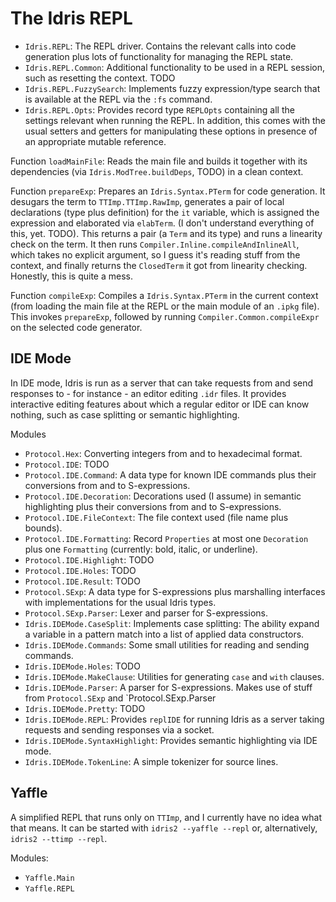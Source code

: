 # The Idris REPL

* `Idris.REPL`: The REPL driver. Contains the relevant calls into
  code generation plus lots of functionality for managing the REPL
  state.
* `Idris.REPL.Common`: Additional functionality to be used in a REPL
  session, such as resetting the context. TODO
* `Idris.REPL.FuzzySearch`: Implements fuzzy expression/type search that
  is available at the REPL via the `:fs` command.
* `Idris.REPL.Opts`: Provides record type `REPLOpts` containing all
  the settings relevant when running the REPL. In addition, this comes
  with the usual setters and getters for manipulating these options
  in presence of an appropriate mutable reference.

Function `loadMainFile`: Reads the main file and builds it
together with its dependencies (via `Idris.ModTree.buildDeps`, TODO)
in a clean context.

Function `prepareExp`: Prepares an `Idris.Syntax.PTerm` for
code generation. It
desugars the term to `TTImp.TTImp.RawImp`, generates a pair of
local declarations (type plus definition) for the `it` variable,
which is assigned the expression and elaborated via `elabTerm`.
(I don't understand everything of this, yet. TODO). This returns
a pair (a `Term` and its type) and runs a linearity check on the
term. It then runs `Compiler.Inline.compileAndInlineAll`,
which takes no explicit argument, so I guess it's reading stuff from the
context, and finally returns the `ClosedTerm` it got
from linearity checking. Honestly, this is quite a mess.

Function `compileExp`: Compiles a `Idris.Syntax.PTerm` in the current
context (from loading the main file at the REPL or the main module
of an `.ipkg` file). This invokes `prepareExp`, followed by running
`Compiler.Common.compileExpr` on the selected code generator.

## IDE Mode

In IDE mode, Idris is run as a server that can take requests from and
send responses to - for instance - an editor editing `.idr` files.
It provides interactive editing features about which a regular editor
or IDE can know nothing, such as case splitting or semantic highlighting.

Modules

* `Protocol.Hex`: Converting integers from and to hexadecimal format.
* `Protocol.IDE`: TODO
* `Protocol.IDE.Command`: A data type for known IDE commands plus
  their conversions from and to S-expressions.
* `Protocol.IDE.Decoration`: Decorations used (I assume) in semantic
  highlighting plus their conversions from and to S-expressions.
* `Protocol.IDE.FileContext`: The file context used (file name plus bounds).
* `Protocol.IDE.Formatting`: Record `Properties` at most one `Decoration`
  plus one `Formatting` (currently: bold, italic, or underline).
* `Protocol.IDE.Highlight`: TODO
* `Protocol.IDE.Holes`: TODO
* `Protocol.IDE.Result`: TODO
* `Protocol.SExp`: A data type for S-expressions plus marshalling interfaces
  with implementations for the usual Idris types.
* `Protocol.SExp.Parser`: Lexer and parser for S-expressions.
* `Idris.IDEMode.CaseSplit`: Implements case splitting: The ability expand
  a variable in a pattern match into a list of applied data constructors.
* `Idris.IDEMode.Commands`: Some small utilities for reading and sending
  commands.
* `Idris.IDEMode.Holes`: TODO
* `Idris.IDEMode.MakeClause`: Utilities for generating `case` and `with` clauses.
* `Idris.IDEMode.Parser`: A parser for S-expressions. Makes use of stuff from
  `Protocol.SExp` and `Protocol.SExp.Parser
* `Idris.IDEMode.Pretty`: TODO
* `Idris.IDEMode.REPL`: Provides `replIDE` for running Idris as a server
  taking requests and sending responses via a socket.
* `Idris.IDEMode.SyntaxHighlight`: Provides semantic highlighting via IDE mode.
* `Idris.IDEMode.TokenLine`: A simple tokenizer for source lines.

## Yaffle

A simplified REPL that runs only on `TTImp`, and I currently have no idea
what that means. It can be started with `idris2 --yaffle --repl` or,
alternatively, `idris2 --ttimp --repl`.

Modules:

* `Yaffle.Main`
* `Yaffle.REPL`
